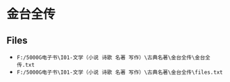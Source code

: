 # 金台全传

## Files

- `F:/5000G电子书\I01-文学（小说 诗歌 名著 写作）\古典名著\金台全传\金台全传.txt`
- `F:/5000G电子书\I01-文学（小说 诗歌 名著 写作）\古典名著\金台全传\files.txt`
